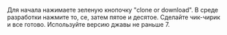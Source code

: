 Для начала нажимаете зеленую кнопочку "clone or download".
В среде разработки нажмите то, се, затем пятое и десятое.
Сделайте чик-чирик и все готово.
Используйте версию джавы не раньше 7.


